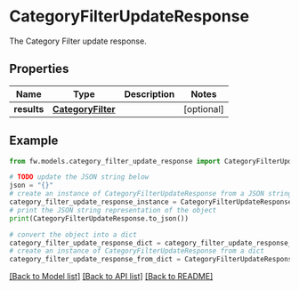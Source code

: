 # CategoryFilterUpdateResponse

The Category Filter update response.

## Properties

Name | Type | Description | Notes
------------ | ------------- | ------------- | -------------
**results** | [**CategoryFilter**](CategoryFilter.md) |  | [optional] 

## Example

```python
from fw.models.category_filter_update_response import CategoryFilterUpdateResponse

# TODO update the JSON string below
json = "{}"
# create an instance of CategoryFilterUpdateResponse from a JSON string
category_filter_update_response_instance = CategoryFilterUpdateResponse.from_json(json)
# print the JSON string representation of the object
print(CategoryFilterUpdateResponse.to_json())

# convert the object into a dict
category_filter_update_response_dict = category_filter_update_response_instance.to_dict()
# create an instance of CategoryFilterUpdateResponse from a dict
category_filter_update_response_from_dict = CategoryFilterUpdateResponse.from_dict(category_filter_update_response_dict)
```
[[Back to Model list]](../README.md#documentation-for-models) [[Back to API list]](../README.md#documentation-for-api-endpoints) [[Back to README]](../README.md)


